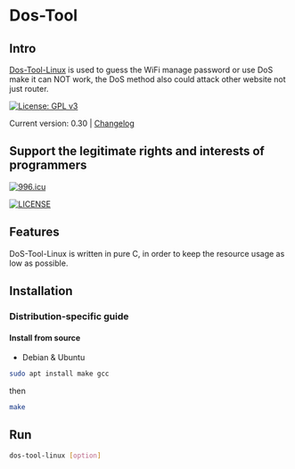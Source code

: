 # Dos-Tool

## Intro

[Dos-Tool-Linux](https://github.com/rikonaka/DoS-Tool-Linux) is used to guess the WiFi manage password or use DoS make it can NOT work, the DoS method also could attack other website not just router.

[![License: GPL v3](https://img.shields.io/badge/License-GPLv3-blue.svg)](https://www.gnu.org/licenses/gpl-3.0)

Current version: 0.30 | [Changelog](CHANGELOG.md)

## Support the legitimate rights and interests of programmers

[![996.icu](https://img.shields.io/badge/link-996.icu-red.svg)](https://996.icu)

[![LICENSE](https://img.shields.io/badge/license-NPL%20(The%20996%20Prohibited%20License)-blue.svg)](https://github.com/996icu/996.ICU/blob/master/LICENSE)

## Features

DoS-Tool-Linux is written in pure C, in order to keep the resource usage as low as possible.

## Installation

### Distribution-specific guide

#### Install from source

- Debian & Ubuntu

```bash
sudo apt install make gcc
```

then

```bash
make
```

## Run

```bash
dos-tool-linux [option]
```
